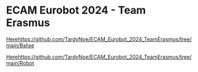 # ECAM Eurobot 2024 - Team Erasmus

 [Here](https://github.com/TardyNoe/ECAM_Eurobot_2024_TeamErasmus/tree/main/Balise)https://github.com/TardyNoe/ECAM_Eurobot_2024_TeamErasmus/tree/main/Balise

[Here](https://github.com/TardyNoe/ECAM_Eurobot_2024_TeamErasmus/tree/main/Balise)https://github.com/TardyNoe/ECAM_Eurobot_2024_TeamErasmus/tree/main/Robot
